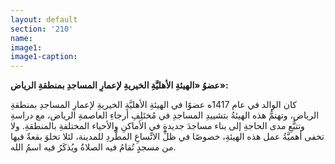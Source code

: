 ```yaml
---
layout: default
section: '210'
name:
image1: 
image1-caption: 
---
```

**عضوُ «الهيئةِ الأهليَّةِ الخيريةِ لإعمارِ المساجدِ بمنطقةِ الرياض»:**

كان الوالد في عام 1417ه عضوًا في الهيئةِ الأهليَّةِ الخيريةِ لإعمارِ المساجدِ بمنطقةِ الرياض، وتهتمُّ هذه الهيئةُ بتشييدِ المساجدِ في مُختَلِفِ أرجاءِ العاصمةِ الرياض، مع دراسةِ وتتبُّعِ مدى الحاجةِ إلى بناء مساجدَ جديدةٍ في الأماكنِ والأحياء المختلفةِ بالمنطقةِ. ولا تخفى أهميَّةُ عمل هذه الهيئةِ، خصوصًا في ظلِّ الاتِّساعِ المطَّردِ للمدينة، لئلا تخلوَ بقعةٌ فيها من مسجدٍ تُقامُ فيه الصلاةُ ويُذكَرُ فيه اسمُ الله.
